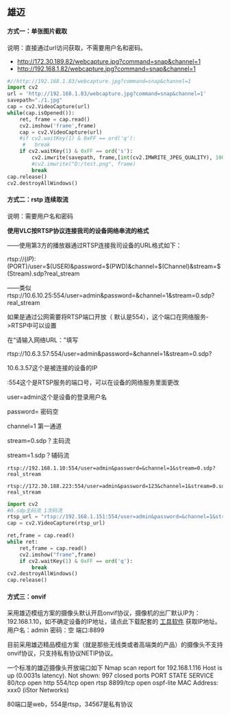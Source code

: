 ## 雄迈

#### 方式一：单张图片截取

说明：直接通过url访问获取，不需要用户名和密码。

- http://172.30.189.82/webcapture.jpg?command=snap&channel=1
- http://192.168.1.82/webcapture.jpg?command=snap&channel=1

```python
#//http://192.168.1.83/webcapture.jpg?command=snap&channel=1
import cv2
url = 'http://192.168.1.83/webcapture.jpg?command=snap&channel=1'
savepath="./1.jpg"
cap = cv2.VideoCapture(url)
while(cap.isOpened()):
    ret, frame = cap.read()
    cv2.imshow('frame',frame)
    cap = cv2.VideoCapture(url)
    #if cv2.waitKey(1) & 0xFF == ord('q'):
     #   break
    if cv2.waitKey(1) & 0xFF == ord('s'):
        cv2.imwrite(savepath, frame,[int(cv2.IMWRITE_JPEG_QUALITY), 100])
        #cv2.imwrite("D:/test.png", frame)
        break
cap.release()
cv2.destroyAllWindows()
```

#### 方式二：rstp 连续取流

说明：需要用户名和密码

**使用VLC按RTSP协议连接我司的设备网络串流的格式**

——使用第3方的播放器通过RTSP连接我司设备的URL格式如下：

rtsp://$(IP):$(PORT)/user=$(USER)&password=$(PWD)&channel=$(Channel)&stream=$(Stream).sdp?real_stream

——类似rtsp://10.6.10.25:554/user=admin&password=&channel=1&stream=0.sdp?real_stream

如果是通过公网需要将RTSP端口开放（ 默认是554），这个端口在网络服务->RTSP中可以设置

在“请输入网络URL：”填写

rtsp://10.6.3.57:554/user=admin&password=&channel=1&stream=0.sdp?

10.6.3.57这个是被连接的设备的IP

:554这个是RTSP服务的端口号，可以在设备的网络服务里面更改

user=admin这个是设备的登录用户名

password= 密码空

channel=1 第一通道

stream=0.sdp？主码流

stream=1.sdp？辅码流

```
rtsp://192.168.1.10:554/user=admin&password=&channel=1&stream=0.sdp?real_stream

rtsp://172.30.188.223:554/user=admin&password=123&channel=1&stream=0.sdp?real_stream
```



```python
import cv2
#0.sdp主码流 1次码流
rtsp_url = "rtsp://192.168.1.151:554/user=admin&password=&channel=1&stream=0.sdp?"
cap = cv2.VideoCapture(rtsp_url)

ret,frame = cap.read()
while ret:
    ret,frame = cap.read()
    cv2.imshow("frame",frame)
    if cv2.waitKey(1) & 0xFF == ord('q'):
        break
cv2.destroyAllWindows()
cap.release()
```


#### 方式三：onvif

采用雄迈模组方案的摄像头默认开启onvif协议，摄像机的出厂默认IP为：192.168.1.10，如不确定设备的IP地址，请点此下载配套的 [工具软件](https://www.xiongmaitech.com/service/down_detail/83/856) 获取IP地址。
用户名：admin 密码：空 端口:8899

目前采用雄迈精品模组方案（就是那些无线类或者高端类的产品）的摄像头不支持onvif协议，只支持私有协议NETIP协议。

一个标准的雄迈摄像头开放端口如下
Nmap scan report for 192.168.1.116
Host is up (0.0031s latency).
Not shown: 997 closed ports
PORT     STATE SERVICE
80/tcp   open  http
554/tcp  open  rtsp
8899/tcp open  ospf-lite
MAC Address: xxx0 (iStor Networks)

80端口是web，554是rtsp，34567是私有协议